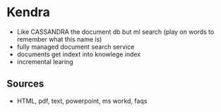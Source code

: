 # Kendra
- Like CASSANDRA the document db but ml search (play on words to remember what this name is)
- fully managed document search service
- documents get indext into knowlege index
- incremental learing
## Sources
- HTML, pdf, text, powerpoint, ms workd, faqs
